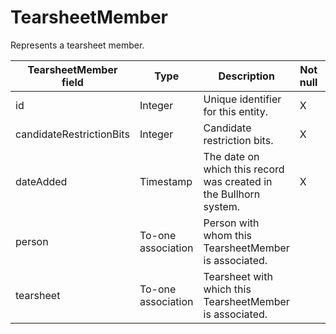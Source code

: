 # TearsheetMember

Represents a tearsheet member. 

| **TearsheetMember field** | **Type** | **Description** | **Not null** | **Read-only** |
| --- | --- | --- | --- | --- |
| id | Integer | Unique identifier for this entity. | X | |
| candidateRestrictionBits | Integer | Candidate restriction bits. | X | |
| dateAdded | Timestamp | The date on which this record was created in the Bullhorn system. | X | |
| person | To-one association | Person with whom this TearsheetMember is associated. | | |
| tearsheet | To-one association | Tearsheet with which this TearsheetMember is associated. | | |